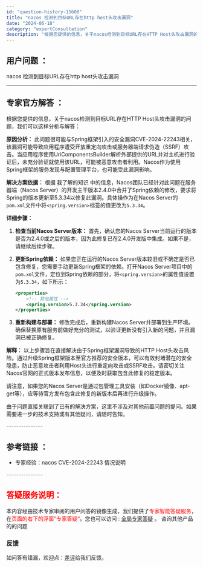 ```yaml
---
id: "question-history-15608"
title: "nacos 检测到目标URL存在http host头攻击漏洞"
date: "2024-06-18"
category: "expertConsultation"
description: "根据您提供的信息，关于nacos检测到目标URL存在HTTP Host头攻击漏洞的问题，我们可以这样分析与解答：**原因分析：**此问题很可能与Spring框架引入的安全漏洞CVE-2024-22243相关，该漏洞可能导致应用程序遭受开放重定向攻击或服务器端请求伪造（SSRF）攻击。当应用程序使用U"
---
```


## 用户问题 ： 
 nacos 检测到目标URL存在http host头攻击漏洞  

---------------
## 专家官方解答 ：

根据您提供的信息，关于nacos检测到目标URL存在HTTP Host头攻击漏洞的问题，我们可以这样分析与解答：

**原因分析：**
此问题很可能与Spring框架引入的安全漏洞CVE-2024-22243相关，该漏洞可能导致应用程序遭受开放重定向攻击或服务器端请求伪造（SSRF）攻击。当应用程序使用UriComponentsBuilder解析外部提供的URL并对主机进行验证后，未充分验证就使用该URL，可能被恶意攻击者利用。Nacos作为使用Spring框架的服务发现与配置管理平台，也可能受此漏洞影响。

**解决方案依据：**
根据 我了解的知识 中的信息，Nacos团队已经针对此问题在服务器端（Nacos Server）的开发主干版本2.4.0中合并了Spring依赖的修改，要求将Spring的版本更新至5.3.34以修复此漏洞。具体操作为在Nacos Server的`pom.xml`文件中将`<spring.version>`标签的值更改为`5.3.34`。

**详细步骤：**
1. **检查当前Nacos Server版本：** 首先，确认您的Nacos Server当前运行的版本是否为2.4.0或之后的版本，因为此修复已在2.4.0开发版中集成。如果不是，请继续后续步骤。

2. **更新Spring依赖：** 如果您正在运行的Nacos Server版本较旧或不确定是否已包含修复，您需要手动更新Spring框架的依赖。打开Nacos Server项目中的`pom.xml`文件，定位到Spring依赖的部分，将`<spring.version>`的属性值设置为`5.3.34`，如下所示：
   ```xml
   <properties>
       <!-- 其他属性 -->
       <spring.version>5.3.34</spring.version>
   </properties>
   ```
   
3. **重新构建与部署：** 修改完成后，重新构建Nacos Server并部署到生产环境。确保替换原有服务前做好充分的测试，以验证更新没有引入新的问题，并且漏洞已被正确修复。

**解释：**
以上步骤旨在直接解决由于Spring框架漏洞导致的HTTP Host头攻击风险。通过升级Spring框架版本至官方推荐的安全版本，可以有效封堵潜在的安全隐患，防止恶意攻击者利用Host头进行重定向攻击或SSRF攻击。请密切关注Nacos官网的正式版本发布信息，以便及时获取包含此修复的稳定版本。

请注意，如果您的Nacos Server是通过包管理工具安装（如Docker镜像、apt-get等），应等待官方发布包含此修复的新版本后再进行升级操作。

由于问题直接关联到了已有的解决方案，这里不涉及对其他前置问题的提问。如果需要进一步的技术支持或有其他疑问，请随时告知。


<font color="#949494">---------------</font> 


## 参考链接 ：

* 专家经验：nacos CVE-2024-22243 情况说明 


 <font color="#949494">---------------</font> 
 


## <font color="#FF0000">答疑服务说明：</font> 

本内容经由技术专家审阅的用户问答的镜像生成，我们提供了<font color="#FF0000">专家智能答疑服务</font>，在<font color="#FF0000">页面的右下的浮窗”专家答疑“</font>。您也可以访问 : [全局专家答疑](https://answer.opensource.alibaba.com/docs/intro) 。 咨询其他产品的的问题

### 反馈
如问答有错漏，欢迎点：[差评](https://ai.nacos.io/user/feedbackByEnhancerGradePOJOID?enhancerGradePOJOId=15622)给我们反馈。
